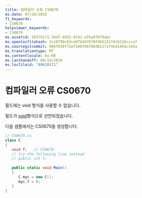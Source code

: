 ```yaml
---
title: 컴파일러 오류 CS0670
ms.date: 07/20/2015
f1_keywords:
- CS0670
helpviewer_keywords:
- CS0670
ms.assetid: 59379171-284f-4d55-8741-af6a97879abc
ms.openlocfilehash: 3c10790c63ce07b447670f465131fdc6218ccca7
ms.sourcegitcommit: 986f836f72ef10876878bd6217174e41464c145a
ms.translationtype: MT
ms.contentlocale: ko-KR
ms.lasthandoff: 08/19/2019
ms.locfileid: "69610171"
---
```

# <a name="compiler-error-cs0670"></a>컴파일러 오류 CS0670
필드에는 void 형식을 사용할 수 없습니다.  
  
 필드가 [void](../language-reference/keywords/void.md)형식으로 선언되었습니다.  
  
 다음 샘플에서는 CS0670을 생성합니다.  
  
```csharp  
// CS0670.cs  
class C  
{  
   void f;   // CS0670  
   // try the following line instead  
   // public int f;  
  
   public static void Main()  
   {  
      C myc = new C();  
      myc.f = 0;  
   }  
}  
```
